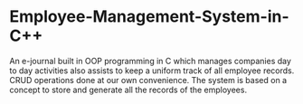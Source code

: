 # Employee-Management-System-in-C++

An e-journal built in OOP programming in C which manages companies day to day activities also assists to keep a uniform track of all employee records.
CRUD operations done at our own convenience.
The system is based on a concept to store and generate all the records of the employees. 
